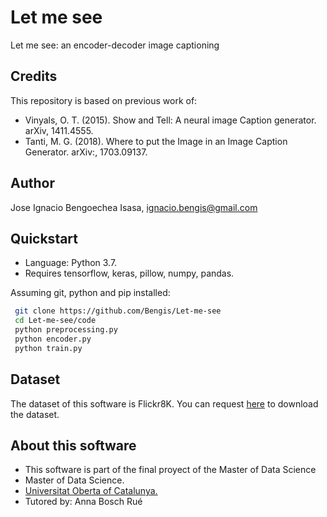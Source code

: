 # Let me see

Let me see: an encoder-decoder image captioning 

## Credits

This repository is based on previous work of:

* Vinyals, O. T. (2015). Show and Tell: A neural image Caption generator. arXiv, 1411.4555.
* Tanti, M. G. (2018). Where to put the Image in an Image Caption Generator. arXiv:, 1703.09137.
  
## Author

Jose Ignacio Bengoechea Isasa, ignacio.bengis@gmail.com

## Quickstart

* Language: Python 3.7.
* Requires tensorflow, keras, pillow, numpy, pandas.

Assuming git, python and pip installed:

```bash
 git clone https://github.com/Bengis/Let-me-see
 cd Let-me-see/code
 python preprocessing.py
 python encoder.py
 python train.py
```
## Dataset

The dataset of this software is Flickr8K.
You can request [here](https://forms.illinois.edu/sec/1713398) to download the dataset.

## About this software

* This software is part of the final proyect of the Master of Data Science
* Master of Data Science.
* [Universitat Oberta of Catalunya.](http://www.uoc.edu/portal/ca/index.html)
* Tutored by: Anna Bosch Rué

